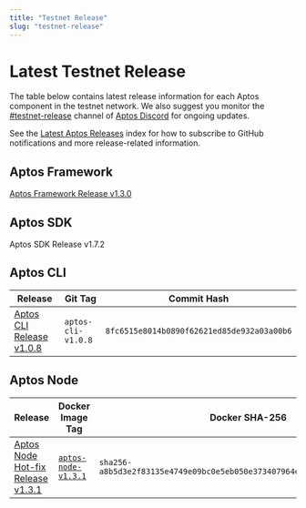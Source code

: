 ```yaml
---
title: "Testnet Release"
slug: "testnet-release"
---
```


# Latest Testnet Release

The table below contains latest release information for each Aptos component in the testnet network. We also suggest you monitor the [#testnet-release](https://discord.com/channels/945856774056083548/1025614160555413545) channel of [Aptos Discord](https://discord.gg/aptoslabs) for ongoing updates.

See the [Latest Aptos Releases](./index.md) index for how to subscribe to GitHub notifications and more release-related information.

## Aptos Framework

[Aptos Framework Release v1.3.0](https://github.com/aptos-labs/aptos-core/releases/tag/aptos-framework-v1.3.0)

## Aptos SDK

Aptos SDK Release v1.7.2

## Aptos CLI

|Release | Git Tag | Commit Hash|
|---|---|---|
|[Aptos CLI Release v1.0.8](https://github.com/aptos-labs/aptos-core/releases/tag/aptos-cli-v1.0.8)| `aptos-cli-v1.0.8` | `8fc6515e8014b0890f62621ed85de932a03a00b6` |

## Aptos Node

|Release | Docker Image Tag | Docker SHA-256 | Branch | Commit Hash|
|---|---|---|---|---|
|[Aptos Node Hot-fix Release v1.3.1](https://github.com/aptos-labs/aptos-core/releases/tag/aptos-node-v1.3.1)| [`aptos-node-v1.3.1`](https://hub.docker.com/layers/aptoslabs/validator/aptos-node-v1.3.1/images/sha256-a8b5d3e2f83135e4749e09bc0e5eb050e373407964e4a415923cb5e977bdb9c5?context=explore) | `sha256-a8b5d3e2f83135e4749e09bc0e5eb050e373407964e4a415923cb5e977bdb9c5` | [aptos-node-v1.3.1](https://github.com/aptos-labs/aptos-core/tree/aptos-node-v1.3.1)| `442e608e689eb842fee427ee3af257e1a4d70205` |